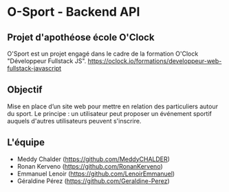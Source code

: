# O-Sport - Backend API

## Projet d'apothéose école O'Clock

O'Sport est un projet engagé dans le cadre de la formation O'Clock "Développeur Fullstack JS".
https://oclock.io/formations/developpeur-web-fullstack-javascript

## Objectif

Mise en place d’un site web pour mettre en relation des particuliers autour du sport. Le principe : un utilisateur peut proposer un événement sportif auquels d'autres utilisateurs peuvent s'inscrire.

## L'équipe

- Meddy Chalder (https://github.com/MeddyCHALDER)
- Ronan Kerveno (https://github.com/RonanKerveno)
- Emmanuel Lenoir (https://github.com/LenoirEmmanuel)
- Géraldine Pérez (https://github.com/Geraldine-Perez)